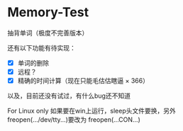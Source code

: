 # Memory-Test
抽背单词（极度不完善版本）

还有以下功能有待实现：
- [x] 单词的删除
- [x] 远程？
- [x] 精确的时间计算（现在只能毛估估瞎逼 × 366）

以及，目前还没有试过，有什么bug还不知道

For Linux only
如果要在win上运行，sleep头文件要换，另外freopen(.../dev/tty...)要改为 freopen(...CON...)
